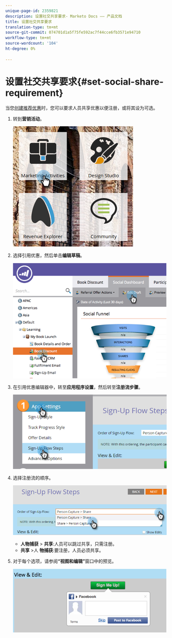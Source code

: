 ```yaml
---
unique-page-id: 2359821
description: 设置社交共享要求- Marketo Docs —— 产品文档
title: 设置社交共享要求
translation-type: tm+mt
source-git-commit: 074701d1a5f75fe592ac7f44cce6fb3571e94710
workflow-type: tm+mt
source-wordcount: '104'
ht-degree: 0%

---
```



# 设置社交共享要求{#set-social-share-requirement}

当您[创建推荐优惠](/help/marketo/product-docs/demand-generation/social/referral-offers/create-a-referral-offer.md)时，您可以要求人员共享优惠以便注册，或将其设为可选。

1. 转到&#x200B;**营销活动**。

   ![](assets/ma-1.png)

1. 选择引用优惠，然后单击&#x200B;**编辑草稿**。

   ![](assets/image2015-4-22-13-3a30-3a36.png)

1. 在引用优惠编辑器中，转至&#x200B;**应用程序设置**，然后转至&#x200B;**注册流步骤**。

   ![](assets/three.png)

1. 选择注册流的顺序。

   ![](assets/four.png)

   * **人物捕获** > **共享**:人员可以跳过共享，只需注册。
   * **共享** >人 **物捕获**:要注册，人员必须共享。

1. 对于每个选项，请参阅&#x200B;**“视图和编辑”**&#x200B;窗口中的预览。

   ![](assets/image2015-4-22-13-3a34-3a28.png)
